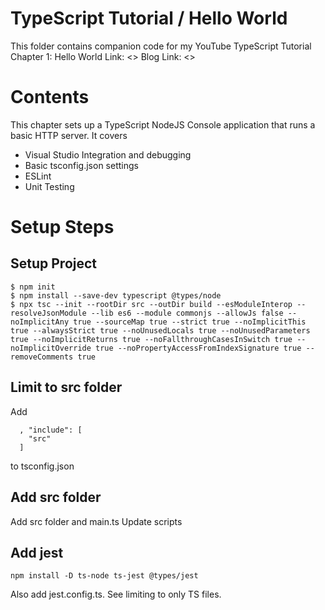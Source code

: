 # TypeScript Tutorial / Hello World
This folder contains companion code for my YouTube TypeScript Tutorial
Chapter 1: Hello World
Link: <>
Blog Link: <>

# Contents
This chapter sets up a TypeScript NodeJS Console application
that runs a basic HTTP server. It covers
* Visual Studio Integration and debugging
* Basic tsconfig.json settings
* ESLint
* Unit Testing

# Setup Steps 
## Setup Project
```
$ npm init
$ npm install --save-dev typescript @types/node
$ npx tsc --init --rootDir src --outDir build --esModuleInterop --resolveJsonModule --lib es6 --module commonjs --allowJs false --noImplicitAny true --sourceMap true --strict true --noImplicitThis true --alwaysStrict true --noUnusedLocals true --noUnusedParameters true --noImplicitReturns true --noFallthroughCasesInSwitch true --noImplicitOverride true --noPropertyAccessFromIndexSignature true --removeComments true
```
## Limit to src folder
Add 
```
  , "include": [
    "src"
  ]
```
to tsconfig.json
## Add src folder
Add src folder and main.ts
Update scripts

## Add jest
```
npm install -D ts-node ts-jest @types/jest
```
Also add jest.config.ts. See limiting to only TS files.

